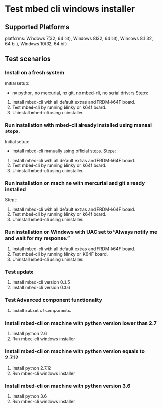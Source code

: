 # Test mbed cli windows installer

## Supported Platforms
platforms: Windows 7(32, 64 bit), Windows 8(32, 64 bit), Windows 8.1(32, 64 bit), Windows 10(32, 64 bit)

## Test scenarios
### Install on a fresh system.

Initial setup:
- no python, no mercurial, no git, no mbed-cli, no serial drivers
Steps: 
1. Install mbed-cli with all default extras and FRDM-k64F board. 
2. Test mbed-cli by running blinky on k64f board.
3. Uninstall mbed-cli using uninstaller.

### Run installation with mbed-cli already installed using manual steps.

Initial setup:
- Install mbed-cli manually using official steps.
Steps: 
1. Install mbed-cli with all default extras and FRDM-k64F board. 
2. Test mbed-cli by running blinky on k64f board.
3. Uninstall mbed-cli using uninstaller.

### Run installation on machine with mercurial and git already installed

Steps: 
1. Install mbed-cli with all default extras and FRDM-k64F board. 
2. Test mbed-cli by running blinky on k64f board.
3. Uninstall mbed-cli using uninstaller.

### Run installation on Windows with UAC set to “Always notify me and wait for my response.”
1. Install mbed-cli with all default extras and FRDM-k64F board. 
2. Test mbed-cli by running blinky on K64F board.
3. Uninstall mbed-cli using uninstaller.

### Test update
1. Install mbed-cli version 0.3.5
2. Install mbed-cli version 0.3.6

### Test Advanced component functionality
1. Install subset of components.

### Install mbed-cli on machine with python version lower than 2.7
1. Install python 2.6
2. Run mbed-cli windows installer

### Install mbed-cli on machine with python version equals to 2.7.12
1. Install python 2.7.12
2. Run mbed-cli windows installer

### Install mbed-cli on machine with python version 3.6
1. Install python 3.6
2. Run mbed-cli windows installer
